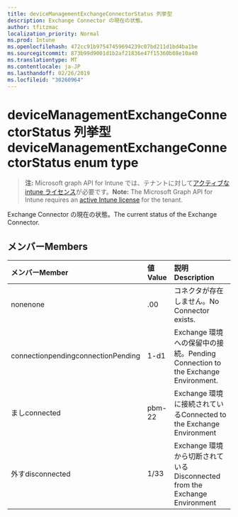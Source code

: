 ```yaml
---
title: deviceManagementExchangeConnectorStatus 列挙型
description: Exchange Connector の現在の状態。
author: tfitzmac
localization_priority: Normal
ms.prod: Intune
ms.openlocfilehash: 472cc91b97547459694239c07bd211d1bd4ba1be
ms.sourcegitcommit: 873b99d9001d1b2af21836e47f15360b08e10a40
ms.translationtype: MT
ms.contentlocale: ja-JP
ms.lasthandoff: 02/26/2019
ms.locfileid: "30260964"
---
```

# <a name="devicemanagementexchangeconnectorstatus-enum-type"></a><span data-ttu-id="70e35-103">deviceManagementExchangeConnectorStatus 列挙型</span><span class="sxs-lookup"><span data-stu-id="70e35-103">deviceManagementExchangeConnectorStatus enum type</span></span>

> <span data-ttu-id="70e35-104">**注:** Microsoft graph API for Intune では、テナントに対して[アクティブな intune ライセンス](https://go.microsoft.com/fwlink/?linkid=839381)が必要です。</span><span class="sxs-lookup"><span data-stu-id="70e35-104">**Note:** The Microsoft Graph API for Intune requires an [active Intune license](https://go.microsoft.com/fwlink/?linkid=839381) for the tenant.</span></span>

<span data-ttu-id="70e35-105">Exchange Connector の現在の状態。</span><span class="sxs-lookup"><span data-stu-id="70e35-105">The current status of the Exchange Connector.</span></span>

## <a name="members"></a><span data-ttu-id="70e35-106">メンバー</span><span class="sxs-lookup"><span data-stu-id="70e35-106">Members</span></span>
|<span data-ttu-id="70e35-107">メンバー</span><span class="sxs-lookup"><span data-stu-id="70e35-107">Member</span></span>|<span data-ttu-id="70e35-108">値</span><span class="sxs-lookup"><span data-stu-id="70e35-108">Value</span></span>|<span data-ttu-id="70e35-109">説明</span><span class="sxs-lookup"><span data-stu-id="70e35-109">Description</span></span>|
|:---|:---|:---|
|<span data-ttu-id="70e35-110">none</span><span class="sxs-lookup"><span data-stu-id="70e35-110">none</span></span>|<span data-ttu-id="70e35-111">.0</span><span class="sxs-lookup"><span data-stu-id="70e35-111">0</span></span>|<span data-ttu-id="70e35-112">コネクタが存在しません。</span><span class="sxs-lookup"><span data-stu-id="70e35-112">No Connector exists.</span></span>|
|<span data-ttu-id="70e35-113">connectionpending</span><span class="sxs-lookup"><span data-stu-id="70e35-113">connectionPending</span></span>|<span data-ttu-id="70e35-114">1-d</span><span class="sxs-lookup"><span data-stu-id="70e35-114">1</span></span>|<span data-ttu-id="70e35-115">Exchange 環境への保留中の接続。</span><span class="sxs-lookup"><span data-stu-id="70e35-115">Pending Connection to the Exchange Environment.</span></span>|
|<span data-ttu-id="70e35-116">まし</span><span class="sxs-lookup"><span data-stu-id="70e35-116">connected</span></span>|<span data-ttu-id="70e35-117">pbm-2</span><span class="sxs-lookup"><span data-stu-id="70e35-117">2</span></span>|<span data-ttu-id="70e35-118">Exchange 環境に接続されている</span><span class="sxs-lookup"><span data-stu-id="70e35-118">Connected to the Exchange Environment</span></span>|
|<span data-ttu-id="70e35-119">外す</span><span class="sxs-lookup"><span data-stu-id="70e35-119">disconnected</span></span>|<span data-ttu-id="70e35-120">1/3</span><span class="sxs-lookup"><span data-stu-id="70e35-120">3</span></span>|<span data-ttu-id="70e35-121">Exchange 環境から切断されている</span><span class="sxs-lookup"><span data-stu-id="70e35-121">Disconnected from the Exchange Environment</span></span>|



